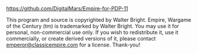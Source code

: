 https://github.com/DigitalMars/Empire-for-PDP-11

This program and source is copyrighted by Walter Bright.
Empire, Wargame of the Century (tm) is trademarked by Walter Bright.
You may use it for personal, non-commercial use only. If
you wish to redistribute it, use it commercially, or create
derived versions of it, please contact emperor@classicempire.com
for a license. Thank-you!
